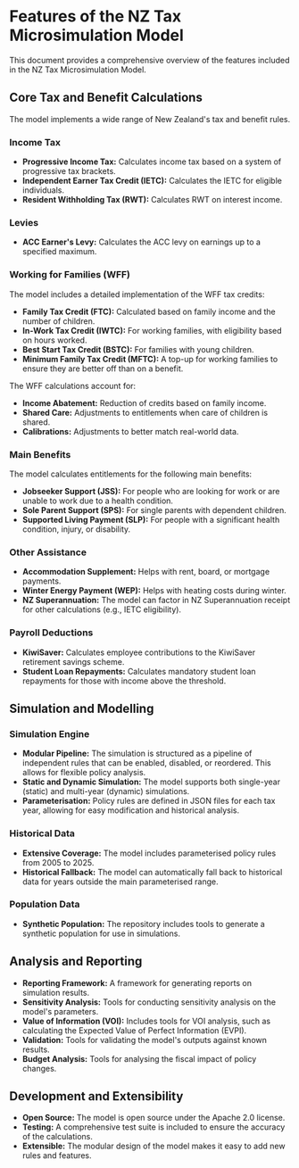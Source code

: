 # Features of the NZ Tax Microsimulation Model

This document provides a comprehensive overview of the features included in the NZ Tax Microsimulation Model.

## Core Tax and Benefit Calculations

The model implements a wide range of New Zealand's tax and benefit rules.

### Income Tax

- **Progressive Income Tax:** Calculates income tax based on a system of progressive tax brackets.
- **Independent Earner Tax Credit (IETC):** Calculates the IETC for eligible individuals.
- **Resident Withholding Tax (RWT):** Calculates RWT on interest income.

### Levies

- **ACC Earner's Levy:** Calculates the ACC levy on earnings up to a specified maximum.

### Working for Families (WFF)

The model includes a detailed implementation of the WFF tax credits:

- **Family Tax Credit (FTC):** Calculated based on family income and the number of children.
- **In-Work Tax Credit (IWTC):** For working families, with eligibility based on hours worked.
- **Best Start Tax Credit (BSTC):** For families with young children.
- **Minimum Family Tax Credit (MFTC):** A top-up for working families to ensure they are better off than on a benefit.

The WFF calculations account for:

- **Income Abatement:** Reduction of credits based on family income.
- **Shared Care:** Adjustments to entitlements when care of children is shared.
- **Calibrations:** Adjustments to better match real-world data.

### Main Benefits

The model calculates entitlements for the following main benefits:

- **Jobseeker Support (JSS):** For people who are looking for work or are unable to work due to a health condition.
- **Sole Parent Support (SPS):** For single parents with dependent children.
- **Supported Living Payment (SLP):** For people with a significant health condition, injury, or disability.

### Other Assistance

- **Accommodation Supplement:** Helps with rent, board, or mortgage payments.
- **Winter Energy Payment (WEP):** Helps with heating costs during winter.
- **NZ Superannuation:** The model can factor in NZ Superannuation receipt for other calculations (e.g., IETC eligibility).

### Payroll Deductions

- **KiwiSaver:** Calculates employee contributions to the KiwiSaver retirement savings scheme.
- **Student Loan Repayments:** Calculates mandatory student loan repayments for those with income above the threshold.

## Simulation and Modelling

### Simulation Engine

- **Modular Pipeline:** The simulation is structured as a pipeline of independent rules that can be enabled, disabled, or reordered. This allows for flexible policy analysis.
- **Static and Dynamic Simulation:** The model supports both single-year (static) and multi-year (dynamic) simulations.
- **Parameterisation:** Policy rules are defined in JSON files for each tax year, allowing for easy modification and historical analysis.

### Historical Data

- **Extensive Coverage:** The model includes parameterised policy rules from 2005 to 2025.
- **Historical Fallback:** The model can automatically fall back to historical data for years outside the main parameterised range.

### Population Data

- **Synthetic Population:** The repository includes tools to generate a synthetic population for use in simulations.

## Analysis and Reporting

- **Reporting Framework:** A framework for generating reports on simulation results.
- **Sensitivity Analysis:** Tools for conducting sensitivity analysis on the model's parameters.
- **Value of Information (VOI):** Includes tools for VOI analysis, such as calculating the Expected Value of Perfect Information (EVPI).
- **Validation:** Tools for validating the model's outputs against known results.
- **Budget Analysis:** Tools for analysing the fiscal impact of policy changes.

## Development and Extensibility

- **Open Source:** The model is open source under the Apache 2.0 license.
- **Testing:** A comprehensive test suite is included to ensure the accuracy of the calculations.
- **Extensible:** The modular design of the model makes it easy to add new rules and features.
